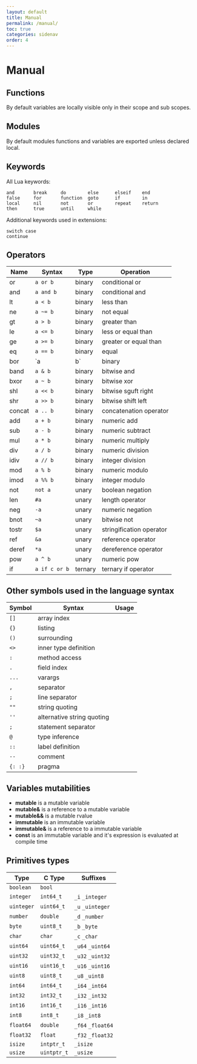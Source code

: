 ```yaml
---
layout: default
title: Manual
permalink: /manual/
toc: true
categories: sidenav
order: 4
---
```


# Manual

## Functions

By default variables are locally visible only in their scope and sub scopes.


## Modules

By default modules functions and variables are exported unless declared local.

## Keywords

All Lua keywords:
```
and       break     do        else      elseif    end
false     for       function  goto      if        in
local     nil       not       or        repeat    return
then      true      until     while
```

Additional keywords used in extensions:
```
switch case
continue
```

## Operators

| Name | Syntax | Type | Operation |
|---|---|---|---|
| or    | `a or b`      | binary   | conditional or           |
| and   | `a and b`     | binary   | conditional and          |
| lt    | `a < b`       | binary   | less than                |
| ne    | `a ~= b`      | binary   | not equal                |
| gt    | `a > b`       | binary   | greater than             |
| le    | `a <= b`      | binary   | less or equal than       |
| ge    | `a >= b`      | binary   | greater or equal than    |
| eq    | `a == b`      | binary   | equal                    |
| bor   | `a | b`       | binary   | bitwise or               |
| band  | `a & b`       | binary   | bitwise and              |
| bxor  | `a ~ b`       | binary   | bitwise xor              |
| shl   | `a << b`      | binary   | bitwise sguft right      |
| shr   | `a >> b`      | binary   | bitwise shift left       |
| concat| `a .. b`      | binary   | concatenation operator   |
| add   | `a + b`       | binary   | numeric add              |
| sub   | `a - b`       | binary   | numeric subtract         |
| mul   | `a * b`       | binary   | numeric multiply         |
| div   | `a / b`       | binary   | numeric division         |
| idiv  | `a // b`      | binary   | integer division         |
| mod   | `a % b`       | binary   | numeric modulo           |
| imod  | `a %% b`      | binary   | integer modulo           |
| not   | `not a`       | unary    | boolean negation         |
| len   | `#a`          | unary    | length operator          |
| neg   | `-a`          | unary    | numeric negation         |
| bnot  | `~a`          | unary    | bitwise not              |
| tostr | `$a`          | unary    | stringification operator |
| ref   | `&a`          | unary    | reference operator       |
| deref | `*a`          | unary    | dereference operator     |
| pow   | `a ^ b`       | unary    | numeric pow              |
| if    | `a if c or b` | ternary  | ternary if operator      |

## Other symbols used in the language syntax

| Symbol| Syntax | Usage |
|---|---|---|
| `[]`  | array index |
| `{}`  | listing |
| `()`  | surrounding |
| `<>`  | inner type definition |
| `:`   | method access |
| `.`   | field index |
| `...` | varargs |
| `,`   | separator |
| `;`   | line separator |
| `""`  | string quoting |
| `''`  | alternative string quoting |
| `;`   | statement separator |
| `@`   | type inference |
| `::`  | label definition |
| `--`  | comment |
| `{: :}` | pragma |



## Variables mutabilities

* **mutable** is a mutable variable
* **mutable&** is a reference to a mutable variable
* **mutable&&** is a mutable rvalue
* **immutable** is an immutable variable
* **immutable&** is a reference to a immutable variable
* **const** is an immutable variable and it's expression is evaluated at compile time

## Primitives types

| Type  | C Type  | Suffixes  |
|---|---|---|
| `boolean` | `bool` | |
| `integer` | `int64_t` | `_i` `_integer` |
| `uinteger`| `uint64_t` | `_u` `_uinteger` |
| `number` | `double` | `_d` `_number` |
| `byte` | `uint8_t` | `_b` `_byte` |
| `char` | `char` | `_c` `_char` |
| `uint64` | `uint64_t` | `_u64` `_uint64` |
| `uint32` | `uint32_t` | `_u32` `_uint32` |
| `uint16` | `uint16_t` | `_u16` `_uint16` |
| `uint8` | `uint8_t` | `_u8` `_uint8` |
| `int64` | `int64_t` | `_i64` `_int64` |
| `int32` | `int32_t` | `_i32` `_int32` |
| `int16` | `int16_t` | `_i16` `_int16` |
| `int8` | `int8_t` | `_i8` `_int8` |
| `float64` | `double` | `_f64` `_float64` |
| `float32` | `float` | `_f32` `_float32` |
| `isize` | `intptr_t` | `_isize` |
| `usize` | `uintptr_t` | `_usize` |
